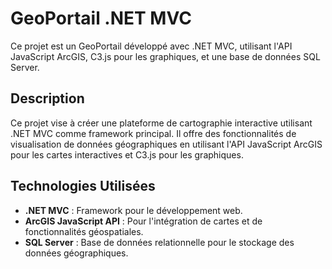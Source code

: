 # GeoPortail .NET MVC

Ce projet est un GeoPortail développé avec .NET MVC, utilisant l'API JavaScript ArcGIS, C3.js pour les graphiques, et une base de données SQL Server.

## Description

Ce projet vise à créer une plateforme de cartographie interactive utilisant .NET MVC comme framework principal. Il offre des fonctionnalités de visualisation de données géographiques en utilisant l'API JavaScript ArcGIS pour les cartes interactives et C3.js pour les graphiques.

## Technologies Utilisées

- **.NET MVC** : Framework pour le développement web.
- **ArcGIS JavaScript API** : Pour l'intégration de cartes et de fonctionnalités géospatiales.
- **SQL Server** : Base de données relationnelle pour le stockage des données géographiques.
